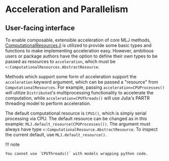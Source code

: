# Acceleration and Parallelism

## User-facing interface

To enable composable, extensible acceleration of core MLJ methods,
[ComputationalResources.jl](https://github.com/timholy/ComputationalResources.jl)
is utilized to provide some basic types and functions to make implementing
acceleration easy. However, ambitious users or package authors have the option
to define their own types to be passed as resources to `acceleration`, which
must be `<:ComputationalResources.AbstractResource`.

Methods which support some form of acceleration support the `acceleration`
keyword argument, which can be passed a "resource" from
`ComputationalResources`. For example, passing `acceleration=CPUProcesses()`
will utilize `Distributed`'s multiprocessing functionality to accelerate the
computation, while `acceleration=CPUThreads()` will use Julia's PARTR
threading model to perform acceleration.

The default computational resource is `CPU1()`, which is simply serial
processing via CPU. The default resource can be changed as in this
example: `MLJ.default_resource(CPUProcesses())`. The argument must
always have type `<:ComputationalResource.AbstractResource`. To
inspect the current default, use `MLJ.default_resource()`.

!!! note

    You cannot use `CPUThreads()` with models wrapping python code.
